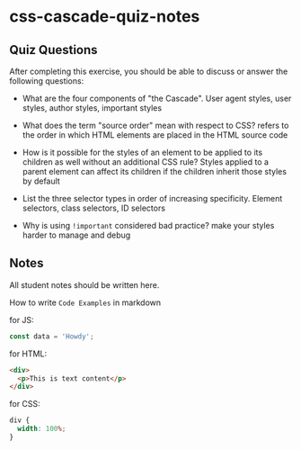 # css-cascade-quiz-notes

## Quiz Questions

After completing this exercise, you should be able to discuss or answer the following questions:

- What are the four components of "the Cascade".
  User agent styles, user styles, author styles, important styles

- What does the term "source order" mean with respect to CSS?
  refers to the order in which HTML elements are placed in the HTML source code

- How is it possible for the styles of an element to be applied to its children as well without an additional CSS rule?
  Styles applied to a parent element can affect its children if the children inherit those styles by default

- List the three selector types in order of increasing specificity.
  Element selectors, class selectors, ID selectors

- Why is using `!important` considered bad practice?
  make your styles harder to manage and debug

## Notes

All student notes should be written here.

How to write `Code Examples` in markdown

for JS:

```javascript
const data = 'Howdy';
```

for HTML:

```html
<div>
  <p>This is text content</p>
</div>
```

for CSS:

```css
div {
  width: 100%;
}
```
